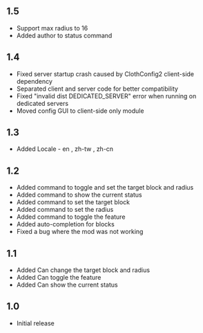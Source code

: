 
## 1.5
- Support max radius to 16
- Added author to status command

## 1.4
- Fixed server startup crash caused by ClothConfig2 client-side dependency
- Separated client and server code for better compatibility
- Fixed "invalid dist DEDICATED_SERVER" error when running on dedicated servers
- Moved config GUI to client-side only module

## 1.3
- Added Locale - en , zh-tw , zh-cn

## 1.2
- Added command to toggle and set the target block and radius
- Added command to show the current status
- Added command to set the target block
- Added command to set the radius
- Added command to toggle the feature
- Added auto-completion for blocks
- Fixed a bug where the mod was not working

## 1.1
- Added Can change the target block and radius
- Added Can toggle the feature
- Added Can show the current status

## 1.0
- Initial release
